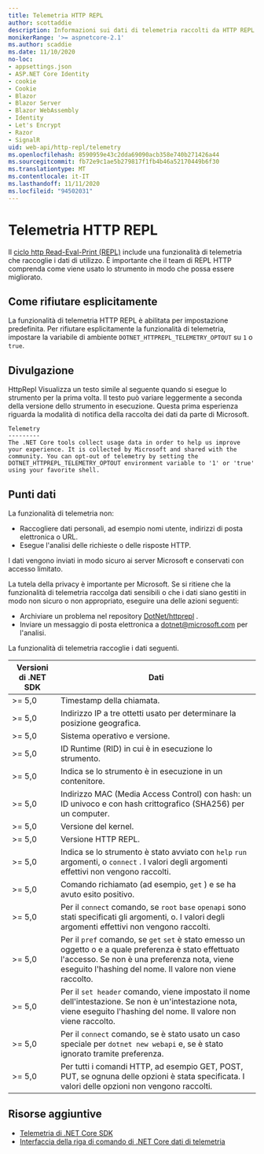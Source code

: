 ```yaml
---
title: Telemetria HTTP REPL
author: scottaddie
description: Informazioni sui dati di telemetria raccolti da HTTP REPL.
monikerRange: '>= aspnetcore-2.1'
ms.author: scaddie
ms.date: 11/10/2020
no-loc:
- appsettings.json
- ASP.NET Core Identity
- cookie
- Cookie
- Blazor
- Blazor Server
- Blazor WebAssembly
- Identity
- Let's Encrypt
- Razor
- SignalR
uid: web-api/http-repl/telemetry
ms.openlocfilehash: 8590959e43c2dda69090acb358e740b271426a44
ms.sourcegitcommit: fb72e9c1ae5b279817f1fb4b46a52170449b6f30
ms.translationtype: MT
ms.contentlocale: it-IT
ms.lasthandoff: 11/11/2020
ms.locfileid: "94502031"
---
```

# <a name="http-repl-telemetry"></a>Telemetria HTTP REPL

Il [ciclo http Read-Eval-Print (REPL)](xref:web-api/http-repl) include una funzionalità di telemetria che raccoglie i dati di utilizzo. È importante che il team di REPL HTTP comprenda come viene usato lo strumento in modo che possa essere migliorato.

## <a name="how-to-opt-out"></a>Come rifiutare esplicitamente

La funzionalità di telemetria HTTP REPL è abilitata per impostazione predefinita. Per rifiutare esplicitamente la funzionalità di telemetria, impostare la variabile di ambiente `DOTNET_HTTPREPL_TELEMETRY_OPTOUT` su `1` o `true`.

## <a name="disclosure"></a>Divulgazione

HttpRepl Visualizza un testo simile al seguente quando si esegue lo strumento per la prima volta. Il testo può variare leggermente a seconda della versione dello strumento in esecuzione. Questa prima esperienza riguarda la modalità di notifica della raccolta dei dati da parte di Microsoft.

```console
Telemetry
---------
The .NET Core tools collect usage data in order to help us improve your experience. It is collected by Microsoft and shared with the community. You can opt-out of telemetry by setting the DOTNET_HTTPREPL_TELEMETRY_OPTOUT environment variable to '1' or 'true' using your favorite shell.
```

## <a name="data-points"></a>Punti dati

La funzionalità di telemetria non:

* Raccogliere dati personali, ad esempio nomi utente, indirizzi di posta elettronica o URL.
* Esegue l'analisi delle richieste o delle risposte HTTP.

I dati vengono inviati in modo sicuro ai server Microsoft e conservati con accesso limitato.

La tutela della privacy è importante per Microsoft. Se si ritiene che la funzionalità di telemetria raccolga dati sensibili o che i dati siano gestiti in modo non sicuro o non appropriato, eseguire una delle azioni seguenti:

* Archiviare un problema nel repository [DotNet/httprepl](https://github.com/dotnet/httprepl/issues) .
* Inviare un messaggio di posta elettronica a [dotnet@microsoft.com](mailto:dotnet@microsoft.com) per l'analisi.

La funzionalità di telemetria raccoglie i dati seguenti.

| Versioni di .NET SDK | Dati |
|--------------|------|
| >= 5,0        | Timestamp della chiamata. |
| >= 5,0        | Indirizzo IP a tre ottetti usato per determinare la posizione geografica. |
| >= 5,0        | Sistema operativo e versione. |
| >= 5,0        | ID Runtime (RID) in cui è in esecuzione lo strumento. |
| >= 5,0        | Indica se lo strumento è in esecuzione in un contenitore. |
| >= 5,0        | Indirizzo MAC (Media Access Control) con hash: un ID univoco e con hash crittografico (SHA256) per un computer. |
| >= 5,0        | Versione del kernel. |
| >= 5,0        | Versione HTTP REPL. |
| >= 5,0        | Indica se lo strumento è stato avviato con `help` `run` argomenti, o `connect` . I valori degli argomenti effettivi non vengono raccolti. |
| >= 5,0        | Comando richiamato (ad esempio, `get` ) e se ha avuto esito positivo. |
| >= 5,0        | Per il `connect` comando, se `root` `base` `openapi` sono stati specificati gli argomenti, o. I valori degli argomenti effettivi non vengono raccolti. |
| >= 5,0        | Per il `pref` comando, se `get` `set` è stato emesso un oggetto o e a quale preferenza è stato effettuato l'accesso. Se non è una preferenza nota, viene eseguito l'hashing del nome. Il valore non viene raccolto. |
| >= 5,0        | Per il `set header` comando, viene impostato il nome dell'intestazione. Se non è un'intestazione nota, viene eseguito l'hashing del nome. Il valore non viene raccolto. |
| >= 5,0        | Per il `connect` comando, se è stato usato un caso speciale per `dotnet new webapi` e, se è stato ignorato tramite preferenza. |
| >= 5,0        | Per tutti i comandi HTTP, ad esempio GET, POST, PUT, se ognuna delle opzioni è stata specificata. I valori delle opzioni non vengono raccolti. |

## <a name="additional-resources"></a>Risorse aggiuntive

* [Telemetria di .NET Core SDK](/dotnet/core/tools/telemetry)
* [Interfaccia della riga di comando di .NET Core dati di telemetria](https://dotnet.microsoft.com/platform/telemetry)
